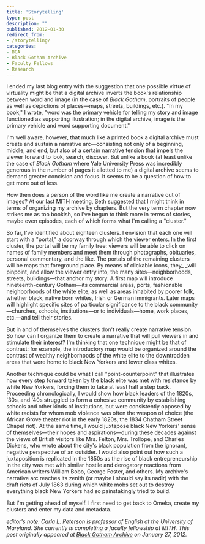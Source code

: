 ```yaml
---
title: 'Storytelling'
type: post
description: ""
published: 2012-01-30
redirect_from: 
- /storytelling/
categories:
- BGA
- Black Gotham Archive
- Faculty Fellows
- Research
---
```

I ended my last blog entry with the suggestion that one possible virtue of virtuality might be that a digital archive inverts the book's relationship between word and image (in the case of _Black Gotham_, portraits of people as well as depictions of places—maps, streets, buildings, etc.). "In my book," I wrote, "word was the primary vehicle for telling my story and image functioned as supporting illustration; in the digital archive, image is the primary vehicle and word supporting document."

I'm well aware, however, that much like a printed book a digital archive must create and sustain a narrative arc—consisting not only of a beginning, middle, and end, but also of a certain narrative tension that impels the viewer forward to look, search, discover. But unlike a book (at least unlike the case of _Black Gotham_ where Yale University Press was incredibly generous in the number of pages it allotted to me) a digital archive seems to demand greater concision and focus. It seems to be a question of how to get more out of less.

How then does a person of the word like me create a narrative out of images? At our last MITH meeting, Seth suggested that I might think in terms of organizing my archive by chapters. But the very term chapter now strikes me as too bookish, so I've begun to think more in terms of stories, maybe even episodes, each of which forms what I'm calling a "cluster."

So far, I've identified about eighteen clusters. I envision that each one will start with a "portal," a doorway through which the viewer enters. In the first cluster, the portal will be my family tree: viewers will be able to click on names of family members and meet them through photographs, obituaries, personal commentary, and the like. The portals of the remaining clusters will be maps that foreground place. By means of clickable icons, they\_ \_will pinpoint, and allow the viewer entry into, the many sites—neighborhoods, streets, buildings—that anchor my story. A first map will introduce nineteenth-century Gotham—its commercial areas, ports, fashionable neighborhoods of the white elite, as well as areas inhabited by poorer folk, whether black, native born whites, Irish or German immigrants. Later maps will highlight specific sites of particular significance to the black community—churches, schools, institutions—or to individuals—home, work places, etc.—and tell their stories.

But in and of themselves the clusters don't really create narrative tension. So how can I organize them to create a narrative that will pull viewers in and stimulate their interest? I'm thinking that one technique might be that of contrast: for example, the introductory map would be organized around the contrast of wealthy neighborhoods of the white elite to the downtrodden areas that were home to black New Yorkers and lower class whites.

Another technique could be what I call "point-counterpoint" that illustrates how every step forward taken by the black elite was met with resistance by white New Yorkers, forcing them to take at least half a step back. Proceeding chronologically, I would show how black leaders of the 1820s, '30s, and '40s struggled to form a cohesive community by establishing schools and other kinds of institutions, but were consistently opposed by white racists for whom mob violence was often the weapon of choice (the African Grove theater riot in the early 1820s, the 1834 Chatham Street Chapel riot). At the same time, I would juxtapose black New Yorkers' sense of themselves—their hopes and aspirations—during these decades against the views of British visitors like Mrs. Felton, Mrs. Trollope, and Charles Dickens, who wrote about the city's black population from the ignorant, negative perspective of an outsider. I would also point out how such a juxtaposition is replicated in the 1850s as the rise of black entrepreneurship in the city was met with similar hostile and derogatory reactions from American writers William Bobo, George Foster, and others. My archive's narrative arc reaches its zenith (or maybe I should say its nadir) with the draft riots of July 1863 during which white mobs set out to destroy everything black New Yorkers had so painstakingly tried to build.

But I'm getting ahead of myself. I first need to get back to Omeka, create my clusters and enter my data and metadata.

_editor's note: Carla L. Peterson is professor of English at the University of Maryland. She currently is completing a faculty fellowship at MITH. This post originally appeared at [Black Gotham Archive](http://www.blackgothamarchive.org/blog/storytelling/) on January 27, 2012._
